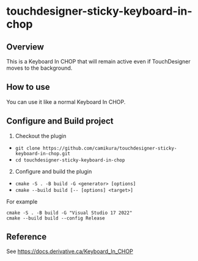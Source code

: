 # touchdesigner-sticky-keyboard-in-chop

## Overview

This is a Keyboard In CHOP that will remain active even if TouchDesigner moves to the background.

## How to use

You can use it like a normal Keyboard In CHOP.

## Configure and Build project

1. Checkout the plugin

- `git clone https://github.com/camikura/touchdesigner-sticky-keyboard-in-chop.git`
- `cd touchdesigner-sticky-keyboard-in-chop`

2. Configure and build the plugin

- `cmake -S . -B build -G <generator> [options]`
- `cmake --build build [-- [options] <target>]`

For example

```
cmake -S . -B build -G "Visual Studio 17 2022"
cmake --build build --config Release
```

## Reference

See https://docs.derivative.ca/Keyboard_In_CHOP
